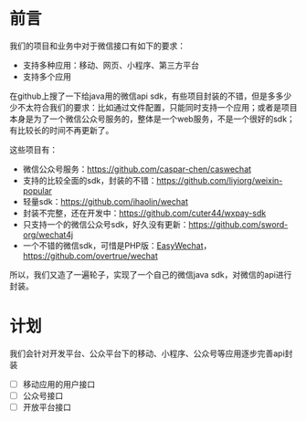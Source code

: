 # 前言

我们的项目和业务中对于微信接口有如下的要求：

* 支持多种应用：移动、网页、小程序、第三方平台
* 支持多个应用

在github上搜了一下给java用的微信api sdk，有些项目封装的不错，但是多多少少不太符合我们的要求：比如通过文件配置，只能同时支持一个应用；或者是项目本身是为了一个微信公众号服务的，整体是一个web服务，不是一个很好的sdk；有比较长的时间不再更新了。

这些项目有：

* 微信公众号服务：<https://github.com/caspar-chen/caswechat>
* 支持的比较全面的sdk，封装的不错：<https://github.com/liyiorg/weixin-popular>
* 轻量sdk：<https://github.com/ihaolin/wechat>
* 封装不完整，还在开发中：<https://github.com/cuter44/wxpay-sdk>
* 只支持一个的微信公众号sdk，好久没有更新：<https://github.com/sword-org/wechat4j>
* 一个不错的微信sdk，可惜是PHP版：[EasyWechat](https://easywechat.org/)，<https://github.com/overtrue/wechat>

所以，我们又造了一遍轮子，实现了一个自己的微信java sdk，对微信的api进行封装。

# 计划
我们会针对开发平台、公众平台下的移动、小程序、公众号等应用逐步完善api封装

* [ ] 移动应用的用户接口
* [ ] 公众号接口
* [ ] 开放平台接口

